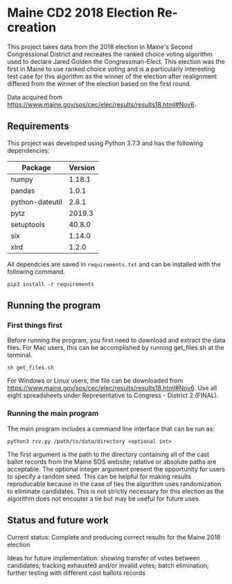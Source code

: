 # Maine CD2 2018 Election Re-creation

This project takes data from the 2018 election in Maine's Second Congressional District and recreates the ranked choice voting algorithm used to declare Jared Golden the Congressman-Elect. This election was the first in Maine to use ranked choice voting and is a particularly interesting test case for this algorithm as the winner of the election after realignment differed from the winner of the election based on the first round.

Data acquired from https://www.maine.gov/sos/cec/elec/results/results18.html#Nov6.

## Requirements

This project was developed using Python 3.7.3 and has the following dependencies:

| Package         | Version |
| --------------- | ------- |
| numpy           | 1.18.1  |
| pandas          | 1.0.1   |
| python-dateutil | 2.8.1   |
| pytz            | 2019.3  | 
| setuptools      | 40.8.0  |
| six             | 1.14.0  |
| xlrd            | 1.2.0   |

All dependcies are saved in `requirements.txt` and can be installed with the following command.

```
pip3 install -r requirements
```

## Running the program

### First things first

Before running the program, you first need to download and extract the data files. For Mac users, this can be accomplished by running get_files.sh at the terminal.

```
sh get_files.sh
```

For Windows or Linux users, the file can be downloaded from https://www.maine.gov/sos/cec/elec/results/results18.html#Nov6. Use all eight spreadsheets under Representative to Congress -  District 2 (FINAL).

### Running the main program

The main program includes a command line interface that can be run as:

```
python3 rcv.py /path/to/data/directory <optional int>
```

The first argument is the path to the directory containing all of the cast ballot records from the Maine SOS website; relative or absolute paths are acceptable. The optional integer argument present the opportunity for users to specify a random seed. This can be helpful for making results reproducable because in the case of ties the algorithm uses randomization to eliminate candidates. This is not strictly necessary for this election as the algorithm does not encouter a tie but may be useful for future uses.

## Status and future work

Current status: Complete and producing correct results for the Maine 2018 election

Ideas for future implementation: showing transfer of votes between candidates; tracking exhausted and/or invalid votes; batch elimination; further testing with different cast ballots records
